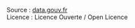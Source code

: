 Source : [data.gouv.fr](https://www.data.gouv.fr/fr/datasets/election-presidentielle-des-10-et-24-avril-2022-resultats-du-1er-tour/)  
Licence : Licence Ouverte / Open Licence  
